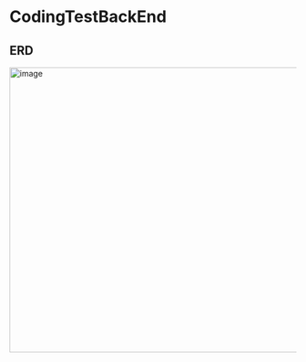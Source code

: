 # CodingTestBackEnd

## ERD

<img width="600" height="500" alt="image" src="https://user-images.githubusercontent.com/125422608/222901150-669989e1-92ba-4ddd-a492-d583aa81879c.png">

